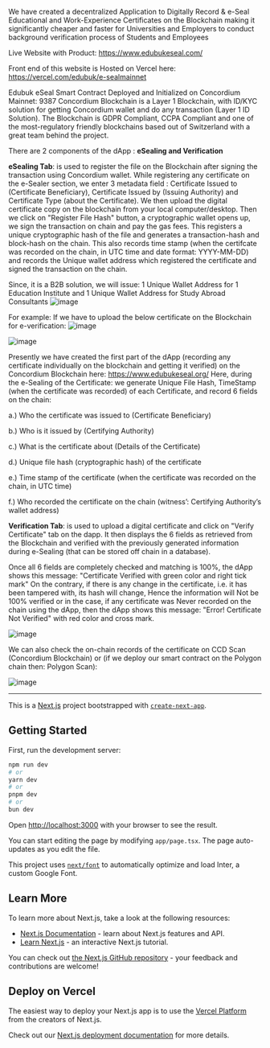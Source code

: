 We have created a decentralized Application to Digitally Record & e-Seal Educational and Work-Experience Certificates on the Blockchain 
making it significantly cheaper and faster for Universities and Employers to conduct background verification process of Students and Employees

Live Website with Product: https://www.edubukeseal.com/

Front end of this website is Hosted on Vercel here: https://vercel.com/edubuk/e-sealmainnet

Edubuk eSeal Smart Contract Deployed and Initialized on Concordium Mainnet: 9387 
Concordium Blockchain is a Layer 1 Blockchain, with ID/KYC solution for getting Concordium wallet and do any transaction (Layer 1 ID Solution). 
The Blockchain is GDPR Compliant, CCPA Compliant and one of the most-regulatory friendly blockchains based out of Switzerland with a great team behind the project.

There are 2 components of the dApp : **eSealing and Verification** 

**eSealing Tab**: is used to register the file on the Blockchain after signing the transaction using Concordium wallet. 
While registering any certificate on the e-Sealer section, we enter 3 metadata field : Certificate Issued to (Certificate Beneficiary), Certificate Issued by (Issuing Authority) and Certificate Type (about the Certificate).
We then upload the digital certificate copy on the blockchain from your local computer/desktop.
Then we click on "Register File Hash" button, a cryptographic wallet opens up, we sign the transaction on chain and pay the gas fees. 
This registers a unique cryptographic hash of the file and generates a transaction-hash and block-hash on the chain.
This also records time stamp (when the certifcate was recorded on the chain, in UTC time and date format: YYYY-MM-DD) and records the Unique wallet address which registered the certificate and signed the transaction on the chain.

Since, it is a B2B solution, we will issue: 1 Unique Wallet Address for 1 Education Institute and 1 Unique Wallet Address for Study Abroad Consultants
![image](https://github.com/edubuk/rust-smart-contract/assets/41775852/52cf18ad-b47c-4228-a9aa-19fc37f3ef0c)

For example: If we have to upload the below certificate on the Blockchain for e-verification:
![image](https://github.com/edubuk/rust-smart-contract/assets/41775852/cb2503ab-e7fd-4be4-bbc2-4324ed2f3841)

![image](https://github.com/edubuk/rust-smart-contract/assets/41775852/220615a2-bcd8-4765-a32e-8a1d92b872a8)

Presently we have created the first part of the dApp (recording any certificate individually on the blockchain and getting it verified) on the Concordium Blockchain here: https://www.edubukeseal.org/
Here, during the e-Sealing of the Certificate: we generate Unique File Hash, TimeStamp (when the certificate was recorded) of each Certificate, and record 6 fields on the chain: 

a.) Who the certificate was issued to (Certificate Beneficiary) 

b.) Who is it issued by (Certifying Authority) 

c.) What is the certificate about (Details of the Certificate)

d.) Unique file hash (cryptographic hash) of the certificate 

e.) Time stamp of the certificate (when the certificate was recorded on the chain, in UTC time) 

f.) Who recorded the certificate on the chain (witness’: Certifying Authority’s wallet address)

**Verification Tab**: is used to upload a digital certificate and click on "Verify Certificate" tab on the dapp.
It then displays the 6 fields as retrieved from the Blockchain and verified with the previously generated information during e-Sealing (that can be stored off chain in a database).

Once all 6 fields are completely checked and matching is 100%, the dApp shows this message: "Certificate Verified with green color and right tick mark"
On the contrary, if there is any change in the certificate, i.e. it has been tampered with, its hash will change, 
Hence the information will Not be 100% verified or in the case, if any certificate was Never recorded on the chain using the dApp, 
then the dApp shows this message: "Error! Certificate Not Verified" with red color and cross mark.

![image](https://github.com/edubuk/rust-smart-contract/assets/41775852/6c057774-b539-4ff8-95e4-8f276f10e344)

We can also check the on-chain records of the certificate on CCD Scan (Concordium Blockchain) or (if we deploy our smart contract on the Polygon chain then: Polygon Scan): 

![image](https://github.com/edubuk/rust-smart-contract/assets/41775852/aeb79246-2986-4873-8375-c675fa340329)


---------------------------------------------------------------------------------------------------------------------------------------------------------------------------

This is a [Next.js](https://nextjs.org/) project bootstrapped with [`create-next-app`](https://github.com/vercel/next.js/tree/canary/packages/create-next-app).

## Getting Started

First, run the development server:

```bash
npm run dev
# or
yarn dev
# or
pnpm dev
# or
bun dev
```

Open [http://localhost:3000](http://localhost:3000) with your browser to see the result.

You can start editing the page by modifying `app/page.tsx`. The page auto-updates as you edit the file.

This project uses [`next/font`](https://nextjs.org/docs/basic-features/font-optimization) to automatically optimize and load Inter, a custom Google Font.

## Learn More

To learn more about Next.js, take a look at the following resources:

- [Next.js Documentation](https://nextjs.org/docs) - learn about Next.js features and API.
- [Learn Next.js](https://nextjs.org/learn) - an interactive Next.js tutorial.

You can check out [the Next.js GitHub repository](https://github.com/vercel/next.js/) - your feedback and contributions are welcome!

## Deploy on Vercel

The easiest way to deploy your Next.js app is to use the [Vercel Platform](https://vercel.com/new?utm_medium=default-template&filter=next.js&utm_source=create-next-app&utm_campaign=create-next-app-readme) from the creators of Next.js.

Check out our [Next.js deployment documentation](https://nextjs.org/docs/deployment) for more details.
